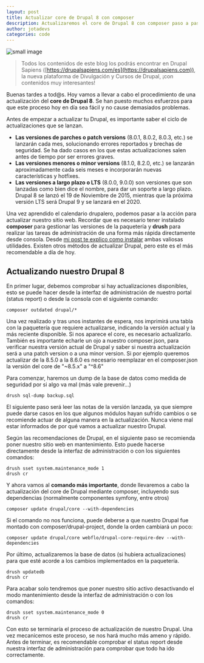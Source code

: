```yaml
---
layout: post
title: Actualizar core de Drupal 8 con composer
description: Actualizaremos el core de Drupal 8 con composer paso a paso de forma sencilla
author: jotadevs
categories: code
---
```


![small image]({{site.baseurl}}/images/drupal_logo.png)



> Todos los contenidos de este blog los podrás encontrar en Drupal Sapiens ([https://drupalsapiens.com/es](https://drupalsapiens.com)), la nueva plataforma de Divulgación y Cursos de Drupal, ¡con contenidos muy interesantes!

Buenas tardes a tod@s. Hoy vamos a llevar a cabo el procedimiento de una actualización del **core de Drupal 8**. 
Se han puesto muchos esfuerzos para que este proceso hoy en día sea fácil y no cause demasiados problemas.

Antes de empezar a actualizar tu Drupal, es importante saber el ciclo de actualizaciones que se lanzan.

 - **Las versiones de parches o patch versions** (8.0.1, 8.0.2, 8.0.3, etc.) se lanzarán cada mes, solucionando errores reportados y brechas de seguridad. Se ha dado casos en los que estas actualizaciones salen antes de tiempo por ser errores graves.
 - **Las versiones menores o minor versions** (8.1.0, 8.2.0, etc.) se lanzarán aproximadamente cada seis meses e incorporarán nuevas características y hotfixes.
 - **Las versiones a largo plazo o LTS** (8.0.0, 9.0.0) son versiones que son lanzadas como bien dice el nombre, para dar un soporte a largo plazo. Drupal 8 se lanzó el 19 de Noviembre de 2015, mientras que la próxima versión LTS será Drupal 9 y se lanzará en el 2020.

Una vez aprendido el calendario drupalero, podemos pasar a la acción para actualizar nuestro sitio web. Recordar que es necesario tener instalado **composer** para gestionar las versiones de la paquetería y **drush** para realizar las tareas de administración de una forma más rápida directamente desde consola. Desde [mi post te explico como instalar](https://juandels3.github.io/utilidades-drupal/) ambas valiosas utilidades. Existen otros métodos de actualizar Drupal, pero este es el más recomendable a día de hoy.

## Actualizando nuestro Drupal 8

En primer lugar, debemos comprobar si hay actualizaciones disponibles, esto se puede hacer desde la interfaz de administración de nuestro portal (status report) o desde la consola con el siguiente comando:

    composer outdated drupal/*

Una vez realizado y tras unos instantes de espera, nos imprimirá una tabla con la paquetería que requiere actualizarse, indicando la versión actual y la más reciente disponible. Si nos aparece el core, es necesario actualizarlo. También es importante echarle un ojo a nuestro composer.json, para verificar nuestra versión actual de Drupal y saber si nuestra actualización será a una patch version o a una minor version. Si por ejemplo queremos actualizar de la 8.5.0 a la 8.6.0 es necesario reemplazar en el composer.json la versión del core de "~8.5.x" a "^8.6"

Para comenzar, haremos un dump de la base de datos como medida de seguridad por si algo va mal (más vale prevenir...)

    drush sql-dump backup.sql

El siguiente paso será leer las notas de la versión lanzada, ya que siempre puede darse casos en los que algunos módulos hayan sufrido cambios o se recomiende actuar de alguna manera en la actualización. Nunca viene mal estar informados de por qué vamos a actualizar nuestro Drupal.

Según las recomendaciones de Drupal, en el siguiente paso se recomienda poner nuestro sitio web en mantenimiento. Esto puede hacerse directamente desde la interfaz de administración o con los siguientes comandos:

    drush sset system.maintenance_mode 1
    drush cr

Y ahora vamos al **comando más importante**, donde llevaremos a cabo la actualización del core de Drupal mediante composer, incluyendo sus dependencias (normalmente componentes symfony, entre otros)

    composer update drupal/core --with-dependencies

Si el comando no nos funciona, puede deberse a que nuestro Drupal fue montado con composer/drupal-project, donde la orden cambiará un poco:

    composer update drupal/core webflo/drupal-core-require-dev --with-dependencies

Por último, actualizaremos la base de datos (si hubiera actualizaciones) para que esté acorde a los cambios implementados en la paquetería.

    drush updatedb
    drush cr

Para acabar solo tendremos que poner nuestro sitio activo desactivando el modo mantenimiento desde la interfaz de administración o con los comandos:

    drush sset system.maintenance_mode 0
    drush cr

Con esto se terminaría el proceso de actualización de nuestro Drupal. Una vez mecanicemos este proceso, se nos hará mucho más ameno y rápido. Antes de terminar, es recomendable comprobar el status report desde nuestra interfaz de administración para comprobar que todo ha ido correctamente.
